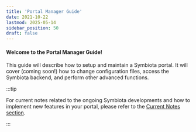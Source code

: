 ```yaml
---
title: 'Portal Manager Guide'
date: 2021-10-22
lastmod: 2025-05-14
sidebar_position: 50
draft: false
---
```


#### Welcome to the Portal Manager Guide!

This guide will describe how to setup and maintain a Symbiota portal. It will cover (coming soon!) how to change configuration files, access the Symbiota backend, and perform other advanced functions.

:::tip

For current notes related to the ongoing Symbiota developments and how to implement new features in your portal, please refer to the [Current Notes section](/Portal_Manager_Guide/Current_Notes).

:::
